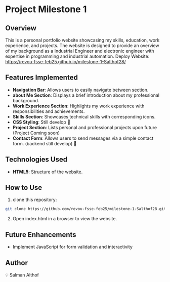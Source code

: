 # Project Milestone 1

## Overview
This is a personal portfolio website showcasing my skills, education, work experience, and projects. The website is designed to provide an overview of my background as a Industrial Engineer and electronic engineer with expertise in programming and industrial automation.
Deploy Website: https://revou-fsse-feb25.github.io/milestone-1-Salthof28/

## Features Implemented
- **Navigation Bar**: Allows users to easily navigate between section.
- **about Me Section**: Displays a brief introduction about my professional background.
- **Work Experience Section**: Highlights my work experience with responsibilities and achievements.
- **Skills Section**: Showcases technical skills with corresponding icons.
- **CSS Styling**: Still develop :construction:
- **Project Section**: Lists personal and professional projects upon future (Project Coming soon)
- **Contact Form**: Allows users to send messages via a simple contact form. (backend still develop) :construction:

## Technologies Used
- **HTML5**: Structure of the website.

## How to Use
1. clone this repository:
```sh
git clone https://github.com/revou-fsse-feb25/milestone-1-Salthof28.git
```
2. Open index.html in a browser to view the website.

## Future Enhancements
- Implement JavaScript for form validation and interactivity

## Author
:bulb: Salman Althof